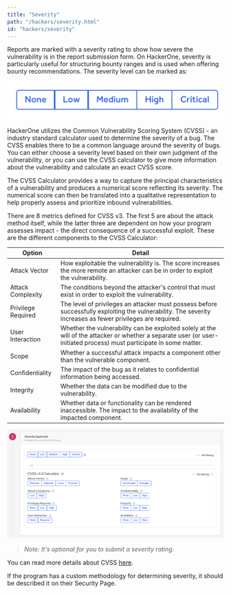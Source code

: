 ```yaml
---
title: "Severity"
path: "/hackers/severity.html"
id: "hackers/severity"
---
```


Reports are marked with a severity rating to show how severe the vulnerability is in the report submission form. On HackerOne, severity is particularly useful for structuring bounty ranges and is used when offering bounty recommendations. The severity level can be marked as:

![severity-1](./images/severity-options.png)

HackerOne utilizes the Common Vulnerability Scoring System (CVSS) - an industry standard calculator used to determine the severity of a bug. The CVSS enables there to be a common language around the severity of bugs. You can either choose a severity level based on their own judgment of the vulnerability, or you can use the CVSS calculator to give more information about the vulnerability and calculate an exact CVSS score.

The CVSS Calculator provides a way to capture the principal characteristics of a vulnerability and produces a numerical score reflecting its severity. The numerical score can then be translated into a qualitative representation to help properly assess and prioritize inbound vulnerabilities. 

There are 8 metrics defined for CVSS v3. The first 5 are about the attack method itself, while the latter three are dependent on how your program assesses impact - the direct consequence of a successful exploit. These are the different components to the CVSS Calculator:

Option | Detail
------ | -------
Attack Vector | How exploitable the vulnerability is. The score increases the more remote an attacker can be in order to exploit the vulnerability.
Attack Complexity | The conditions beyond the attacker's control that must exist in order to exploit the vulnerability.
Privilege Required | The level of privileges an attacker must possess before successfully exploiting the vulnerability. The severity increases as fewer privileges are required.
User Interaction | Whether the vulnerability can be exploited solely at the will of the attacker or whether a separate user (or user-initiated process) must participate in some matter.  
Scope | Whether a successful attack impacts a component other than the vulnerable component.
Confidentiality | The impact of the bug as it relates to confidential information being accessed.
Integrity | Whether the data can be modified due to the vulnerability.
Availability | Whether data or functionality can be rendered inaccessible. The impact to the availability of the impacted component.  

![severity-2](./images/severity-calculator.png)

><i>Note: It's optional for you to submit a severity rating.</i>

You can read more details about CVSS [here](https://www.first.org/cvss/user-guide).

If the program has a custom methodology for determining severity, it should be described it on their Security Page.
